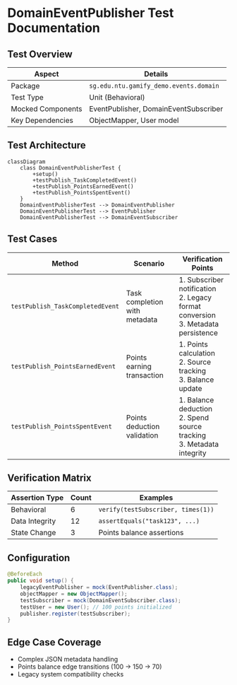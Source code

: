 # DomainEventPublisher Test Documentation

## Test Overview
| Aspect                | Details                                 |
|-----------------------|-----------------------------------------|
| Package               | `sg.edu.ntu.gamify_demo.events.domain`  |
| Test Type             | Unit (Behavioral)                       |
| Mocked Components     | EventPublisher, DomainEventSubscriber   |
| Key Dependencies      | ObjectMapper, User model                |

## Test Architecture
```mermaid
classDiagram
    class DomainEventPublisherTest {
        +setup()
        +testPublish_TaskCompletedEvent()
        +testPublish_PointsEarnedEvent()
        +testPublish_PointsSpentEvent()
    }
    DomainEventPublisherTest --> DomainEventPublisher
    DomainEventPublisherTest --> EventPublisher
    DomainEventPublisherTest --> DomainEventSubscriber
```

## Test Cases
| Method                          | Scenario                                                                 | Verification Points                                                                 |
|---------------------------------|-------------------------------------------------------------------------|-------------------------------------------------------------------------------------|
| `testPublish_TaskCompletedEvent` | Task completion with metadata                                           | 1. Subscriber notification<br>2. Legacy format conversion<br>3. Metadata persistence |
| `testPublish_PointsEarnedEvent`  | Points earning transaction                                              | 1. Points calculation<br>2. Source tracking<br>3. Balance update                    |
| `testPublish_PointsSpentEvent`   | Points deduction validation                                             | 1. Balance deduction<br>2. Spend source tracking<br>3. Metadata integrity          |

## Verification Matrix
| Assertion Type        | Count | Examples                              |
|-----------------------|-------|---------------------------------------|
| Behavioral            | 6     | `verify(testSubscriber, times(1))`    |
| Data Integrity        | 12    | `assertEquals("task123", ...)`        |
| State Change          | 3     | Points balance assertions             |

## Configuration
```java
@BeforeEach
public void setup() {
    legacyEventPublisher = mock(EventPublisher.class);
    objectMapper = new ObjectMapper();
    testSubscriber = mock(DomainEventSubscriber.class);
    testUser = new User(); // 100 points initialized
    publisher.register(testSubscriber);
}
```

## Edge Case Coverage
- Complex JSON metadata handling
- Points balance edge transitions (100 → 150 → 70)
- Legacy system compatibility checks
```
